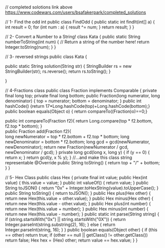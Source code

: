 // completed solotions link above
https://www.codewars.com/users/bsafakerpark/completed_solutions

// 1- Find the odd int 
public class FindOdd {
    public static int findIt(int[] a) {
      int result = 0;
        for (int num : a) {
            result ^= num;
        }
        return result;
    }
}

// 2- Convert a Number to a String!
class Kata {
  public static String numberToString(int num) {
    // Return a string of the number here!
    return Integer.toString(num);
  }
}

// 3- reversed strings
public class Kata {

public static String solution(String str) {
    StringBuilder rs = new StringBuilder(str);
    rs.reverse();
    return rs.toString();
  }

}

// 4-Fractions class
public class Fraction implements Comparable<Fraction>
{ private final long top;
  private final long bottom;
    public Fraction(long numerator, long denominator) {
    top = numerator;
    bottom = denominator;
}
public int hashCode() {return 17*Long.hashCode(top)+Long.hashCode(bottom);}    
public boolean equals(Object o) { return compareTo((Fraction)o)==0;}    
    
   public int compareTo(Fraction f2){ 
    return Long.compare(top * f2.bottom, f2.top * bottom); 
}   
    public Fraction add(Fraction f2){    
    long newNumerator = top * f2.bottom + f2.top * bottom;
    long newDenominator = bottom * f2.bottom;
    long gcd = gcd(newNumerator, newDenominator);
    return new Fraction(newNumerator / gcd, newDenominator / gcd);
}
    private long gcd(long x, long y) {
      if (y == 0) {
      return x;
    }
    return gcd(y, x % y);
    }
    //...and make this class string representable
    @Override
    public String toString() {
        return top + "/" + bottom;
    }
}

// 5- Hex Class 
public class Hex {
    private final int value;
    public Hex(int value) {
        this.value = value;
    }
    public int valueOf() {
        return value;
    }
    public String toJSON() {
        return "0x" + Integer.toHexString(value).toUpperCase();
    }
    public String toString() {
        return toJSON();
    }
    public Hex plus(Hex other) {
        return new Hex(this.value + other.value);
    }
    public Hex minus(Hex other) {
        return new Hex(this.value - other.value);
    }
    public Hex plus(int number) {
        return new Hex(this.value + number);
    }
    public Hex minus(int number) {
        return new Hex(this.value - number);
    }
    public static int parse(String string) {
        if (string.startsWith("0x") || string.startsWith("0X")) {
            return Integer.parseInt(string.substring(2), 16);
        } else {
            return Integer.parseInt(string, 16);
        }
    }
    public boolean equals(Object other) {
        if (this == other) return true;
        if (other == null || getClass() != other.getClass()) return false;
        Hex hex = (Hex) other;
        return value == hex.value;
    }
}
